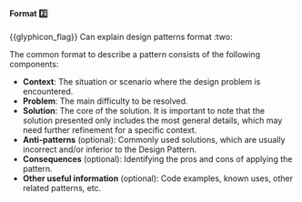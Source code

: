 <div id="title">

#### Format :two:

<span id="prereqs"></span>

</div>
<span id="outcomes">{{glyphicon_flag}} Can explain design patterns format :two:</span>

<div id="body">

The common format to describe a pattern consists of the following components:

* **Context**: The situation or scenario where the design problem is encountered.
* **Problem**: The main difficulty to be resolved.
* **Solution**: The core of the solution. It is important to note that the solution presented only includes the most general details, which may need further refinement for a specific context.
* **Anti-patterns** (optional): Commonly used solutions, which are usually incorrect and/or inferior to the Design Pattern.
* **Consequences** (optional): Identifying the pros and cons of applying the pattern.
* **Other useful information** (optional): Code examples, known uses, other related patterns, etc.

</div>

<div id="extras">

<include src="exercises.md" />

</div>